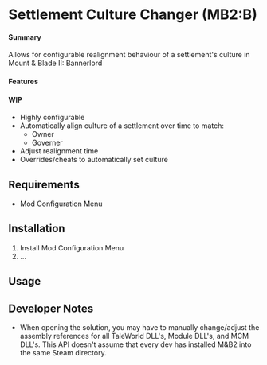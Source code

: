 # Settlement Culture Changer (MB2:B)
#### Summary
Allows for configurable realignment behaviour of a settlement's culture in Mount &amp; Blade II: Bannerlord

#### Features

#### WIP
- Highly configurable
- Automatically align culture of a settlement over time to match:
  - Owner
  - Governer
- Adjust realignment time
- Overrides/cheats to automatically set culture

## Requirements
- Mod Configuration Menu

## Installation
1. Install Mod Configuration Menu
2. ...

## Usage

## Developer Notes
- When opening the solution, you may have to manually change/adjust the assembly references for all TaleWorld DLL's, Module DLL's, and MCM DLL's. This API doesn't assume that every dev has installed M&B2 into the same Steam directory.
